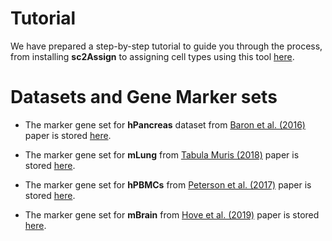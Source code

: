 # Tutorial 
We have prepared a step-by-step tutorial to guide you through the process, from installing **sc2Assign** to assigning cell types using this tool [here](https://doi.org/10.6084/m9.figshare.27208077).

# Datasets and Gene Marker sets
- The marker gene set for **hPancreas** dataset from [Baron et al. (2016)](https://www.sciencedirect.com/science/article/pii/S2405471216302666?via%3Dihub) paper is stored [here](https://doi.org/10.6084/m9.figshare.27207732).

- The marker gene set for **mLung** from [Tabula Muris (2018)](https://www.nature.com/articles/s41586-018-0590-4) paper is stored [here](https://doi.org/10.6084/m9.figshare.27208173).

- The marker gene set for **hPBMCs** from [Peterson et al. (2017)](https://pubmed.ncbi.nlm.nih.gov/28854175/) paper is stored [here](https://doi.org/10.6084/m9.figshare.27208185).

- The marker gene set for **mBrain** from [Hove et al. (2019)](https://pubmed.ncbi.nlm.nih.gov/31061494/) paper is stored [here](https://doi.org/10.6084/m9.figshare.27208191).